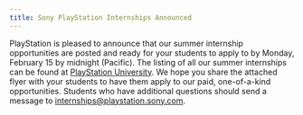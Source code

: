 ```yaml
---
title: Sony PlayStation Internships Announced
---
```


PlayStation is pleased to announce that our summer internship opportunities are posted and ready for your students to apply to by Monday, February 15 by midnight (Pacific). The listing of all our summer internships can be found at [PlayStation University](https://playstation.taleo.net/careersection/sceacollege1/jobsearch.ftl). We hope you share the attached flyer with your students to have them apply to our paid, one-of-a-kind opportunities. Students who have additional questions should send a message to [internships@playstation.sony.com](mailto:internships@playstation.sony.com).